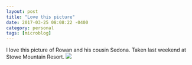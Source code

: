 ```yaml
---
layout: post
title: "Love this picture"
date: 2017-03-25 08:08:22 -0400
category: personal
tags: [microblog]
---
```

I love this picture of Rowan and his cousin Sedona. Taken last weekend at Stowe Mountain Resort. ![](https://c1.staticflickr.com/3/2813/32769104684_cec6f7e85b_z.jpg)
